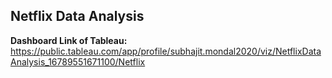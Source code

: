 ## **Netflix Data Analysis**

**Dashboard Link of Tableau:** https://public.tableau.com/app/profile/subhajit.mondal2020/viz/NetflixDataAnalysis_16789551671100/Netflix
